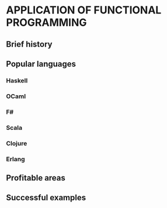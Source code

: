 APPLICATION OF FUNCTIONAL PROGRAMMING
======================================

Brief history
-------------

Popular languages
-----------------

### Haskell

### OCaml

### F#

### Scala

### Clojure

### Erlang

Profitable areas
----------------

Successful examples
-------------------